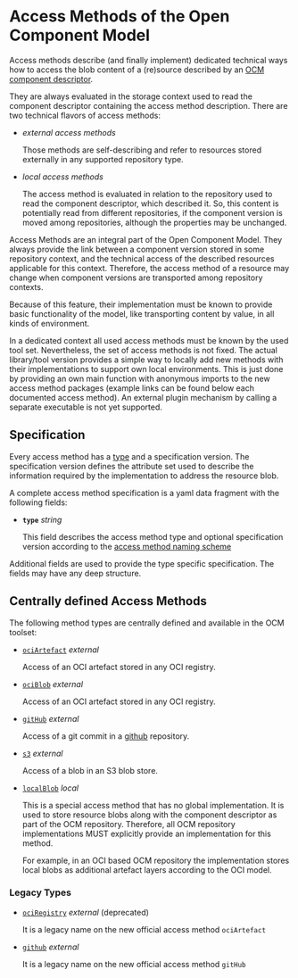 # Access Methods of the Open Component Model

Access methods describe (and finally implement) dedicated technical ways how to
access the blob content of a (re)source described by an
[OCM component descriptor](../../formats/compdesc/README.md).

They are always evaluated in the storage context used to read the component
descriptor containing the access method description. There are two technical
flavors of access methods:

- *external access methods*

  Those methods are self-describing and refer to
  resources stored externally in any supported repository type. 

- *local access methods*

  The access method is evaluated in relation to the repository used to read
  the component descriptor, which described it. So, this content is potentially
  read from different repositories, if the component version is moved among
  repositories, although the properties may be unchanged.

Access Methods are an integral part of the Open Component Model. They always 
provide the link between a component version stored in some repository context,
and the technical access of the described resources applicable for this
context. Therefore, the access method of a resource may change when 
component versions are transported among repository contexts.

Because of this feature, their implementation must be known to provide basic
functionality of the model, like transporting
content by value, in all kinds of environment.

In a dedicated context all used access methods must be known by the used tool
set. Nevertheless, the set of access methods is not fixed. The actual
library/tool version provides a simple way to locally add new methods with
their implementations to support own local environments. This is just done
by providing an own main function with anonymous imports to the new
access method packages (example links can be found below each documented
access method). An external plugin mechanism by calling a separate
executable is not yet supported.

## Specification

Every access method has a [type](../../names/accessmethods.md) and a
specification version. The specification version defines the attribute set
used to describe the information required by the implementation to
address the resource blob.

A complete access method specification is a yaml data fragment with
the following fields:

- **`type`** *string*

  This field describes the access method type and optional specification
  version according to the [access method naming scheme](../../names/accessmethods.md)

Additional fields are used to provide the type specific specification.
The fields may have any deep structure.

## Centrally defined Access Methods

The following method types are centrally defined and available in the OCM toolset:

- [`ociArtefact`](../../../pkg/contexts/ocm/accessmethods/ociartefact/README.md) *external*
  
  Access of an OCI artefact stored in any OCI registry.

- [`ociBlob`](../../../pkg/contexts/ocm/accessmethods/ociblob/README.md) *external*

  Access of an OCI artefact stored in any OCI registry.

- [`gitHub`](../../../pkg/contexts/ocm/accessmethods/github/README.md) *external*

  Access of a git commit in a [github](https://github.com) repository.

- [`s3`](../../../pkg/contexts/ocm/accessmethods/s3/README.md) *external*

  Access of a blob in an S3 blob store.

- [`localBlob`](../../../pkg/contexts/ocm/accessmethods/localblob/README.md) *local*

  This is a special access method that has no global implementation.
  It is used to store resource blobs along with the component descriptor
  as part of the OCM repository. Therefore, all OCM repository implementations
  MUST explicitly provide an implementation for this method.

  For example, in an OCI based OCM repository the implementation stores
  local blobs as additional artefact layers according to the OCI model.

### Legacy Types

- [`ociRegistry`](../../../pkg/contexts/ocm/accessmethods/ociartefact/README.md) *external* (deprecated)

  It is a legacy name on the new official access method `ociArtefact`

- [`github`](../../../pkg/contexts/ocm/accessmethods/github/README.md) *external*

  It is a legacy name on the new official access method `gitHub`

